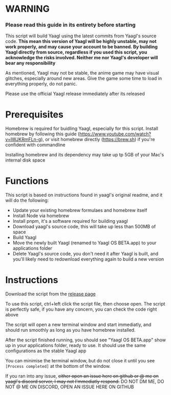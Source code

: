 # WARNING

### Please read this guide in its entirety before starting

This script will build Yaagl using the latest commits from Yaagl's source code. **This mean this version of Yaagl will be highly unstable, may not work properly, and may cause your account to be banned. By building Yaagl directly from source, regardless if you used this script, you acknowledge the risks involved. Neither me nor Yaagl's developer will bear any responsibility**

As mentioned, Yaagl may not be stable, the anime game may have visual glitches, especially around new areas. Give the game some time to load in everything properly, do not panic.

Please use the official Yaagl release immediately after its released

# Prerequisites

Homebrew is required for buidling Yaagl, especially for this script. Install homebrew by following this guide (https://www.youtube.com/watch?v=IWJKRmFLn-g), or visit homebrew directly (https://brew.sh) if you're confident with commandline

Installing homebrew and its dependency may take up tp 5GB of your Mac's internal disk space

# Functions

This script is based on instructions found in yaagl's original readme, and it will do the following:

* Update your existing homebrew formulaes and homebrew itself
* Install Node via homebrew
* Install pnpm, it's a software required for building yaagl
* Download yaagl's source code, this will take up less than 500MB of space
* Build Yaagl
* Move the newly built Yaagl (renamed to Yaagl OS BETA.app) to your applications folder
* Delete Yaagl's source code, you don't need it after Yaagl is built, and you'll likely need to redownload everything again to build a new version

# Instructions

Download the script from the [release page](https://github.com/le0-VV/one-click-yaagl-build/releases)

To use this script, ctrl+left click the script file, then choose open. The script is perfectly safe, if you have any concern, you can check the code right above

The script will open a new terminal window and start immediatly, and should run smoothly as long as you have homebrew installed.

After the script finished running, you should see "Yaagl OS BETA.app" show up in your applications folder, ready to use. It should use the same configurations as the stable Yaagl app

You can minimise the terminal window, but do not close it until you see `[Process completed]` at the bottom of the window.

If you ran into any issue, ~~either open an issue here on github or @ me on yaagl's discord server, I may not I'mmediatly respond.~~ DO NOT DM ME,  DO NOT @ ME ON DISCORD, OPEN AN ISSUE HERE ON GITHUB
